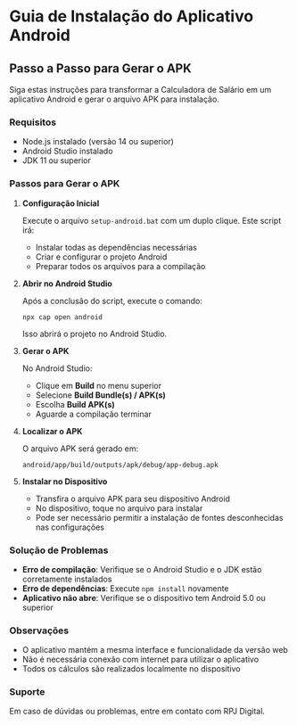 # Guia de Instalação do Aplicativo Android

## Passo a Passo para Gerar o APK

Siga estas instruções para transformar a Calculadora de Salário em um aplicativo Android e gerar o arquivo APK para instalação.

### Requisitos

- Node.js instalado (versão 14 ou superior)
- Android Studio instalado
- JDK 11 ou superior

### Passos para Gerar o APK

1. **Configuração Inicial**

   Execute o arquivo `setup-android.bat` com um duplo clique. Este script irá:
   - Instalar todas as dependências necessárias
   - Criar e configurar o projeto Android
   - Preparar todos os arquivos para a compilação

2. **Abrir no Android Studio**

   Após a conclusão do script, execute o comando:
   ```
   npx cap open android
   ```
   Isso abrirá o projeto no Android Studio.

3. **Gerar o APK**

   No Android Studio:
   - Clique em **Build** no menu superior
   - Selecione **Build Bundle(s) / APK(s)**
   - Escolha **Build APK(s)**
   - Aguarde a compilação terminar

4. **Localizar o APK**

   O arquivo APK será gerado em:
   ```
   android/app/build/outputs/apk/debug/app-debug.apk
   ```

5. **Instalar no Dispositivo**

   - Transfira o arquivo APK para seu dispositivo Android
   - No dispositivo, toque no arquivo para instalar
   - Pode ser necessário permitir a instalação de fontes desconhecidas nas configurações

### Solução de Problemas

- **Erro de compilação**: Verifique se o Android Studio e o JDK estão corretamente instalados
- **Erro de dependências**: Execute `npm install` novamente
- **Aplicativo não abre**: Verifique se o dispositivo tem Android 5.0 ou superior

### Observações

- O aplicativo mantém a mesma interface e funcionalidade da versão web
- Não é necessária conexão com internet para utilizar o aplicativo
- Todos os cálculos são realizados localmente no dispositivo

### Suporte

Em caso de dúvidas ou problemas, entre em contato com RPJ Digital.